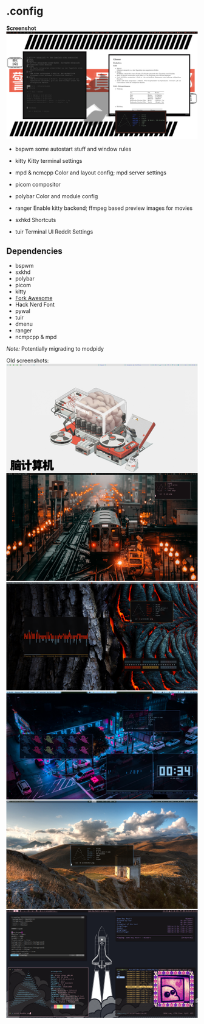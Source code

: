 # .config

**Screenshot**
![Screenshot](/screenshot/fish.png)

* bspwm
some autostart stuff and window rules

* kitty
Kitty terminal settings

* mpd & ncmcpp
Color and layout config; mpd server settings

* picom
compositor

* polybar
Color and module config

* ranger
Enable kitty backend; ffmpeg based preview images for movies

* sxhkd
Shortcuts

* tuir
Terminal UI Reddit Settings 

## Dependencies
* bspwm
* sxkhd
* polybar
* picom
* kitty
* [Fork Awesome](https://forkaweso.me/Fork-Awesome/)
* Hack Nerd Font
* pywal
* tuir
* dmenu
* ranger
* ncmpcpp & mpd

*Note:* Potentially migrading to modpidy

Old screenshots:
![Screenshot](/screenshot/brainOS.png)
![Screenshot](/screenshot/cat.png)
![Screenshot](/screenshot/pretender.png)
![Screenshot](/screenshot/cruel_summer.png)
![Screenshot](screenshot/screenshot.png)
![Screenshot](screenshot/deadbe.png)
